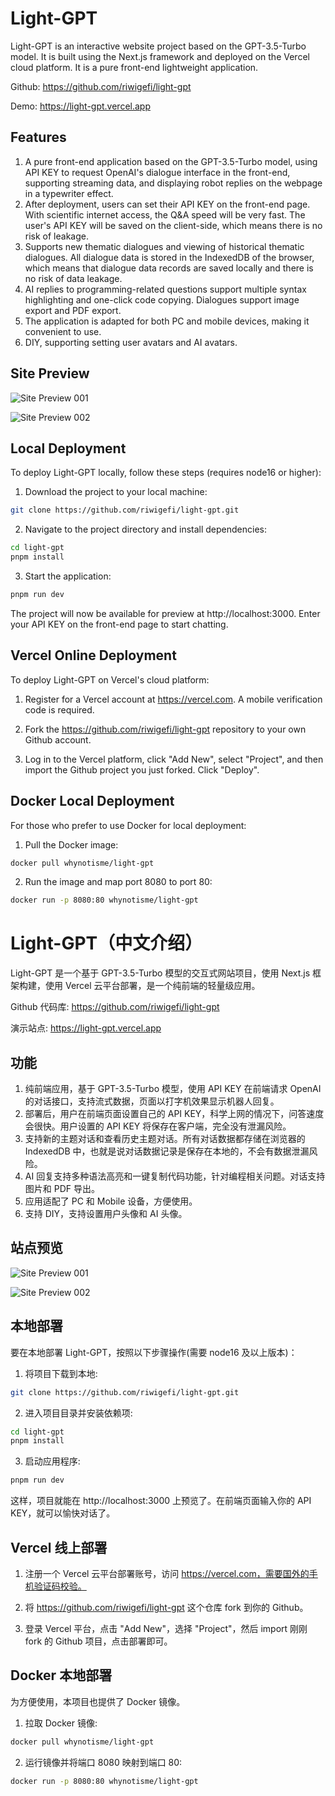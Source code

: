 # Light-GPT

Light-GPT is an interactive website project based on the GPT-3.5-Turbo model. It is built using the Next.js framework and deployed on the Vercel cloud platform. It is a pure front-end lightweight application.

Github: https://github.com/riwigefi/light-gpt

Demo: https://light-gpt.vercel.app

## Features

1. A pure front-end application based on the GPT-3.5-Turbo model, using API KEY to request OpenAI's dialogue interface in the front-end, supporting streaming data, and displaying robot replies on the webpage in a typewriter effect.
2. After deployment, users can set their API KEY on the front-end page. With scientific internet access, the Q&A speed will be very fast. The user's API KEY will be saved on the client-side, which means there is no risk of leakage.
3. Supports new thematic dialogues and viewing of historical thematic dialogues. All dialogue data is stored in the IndexedDB of the browser, which means that dialogue data records are saved locally and there is no risk of data leakage.
4. AI replies to programming-related questions support multiple syntax highlighting and one-click code copying.
   Dialogues support image export and PDF export.
5. The application is adapted for both PC and mobile devices, making it convenient to use.
6. DIY, supporting setting user avatars and AI avatars.

## Site Preview

![Site Preview 001](public/light-gpt-001-min.png)

![Site Preview 002](public/light-gpt-002-min.png)

## Local Deployment

To deploy Light-GPT locally, follow these steps (requires node16 or higher):

1. Download the project to your local machine:

```bash
git clone https://github.com/riwigefi/light-gpt.git
```

2. Navigate to the project directory and install dependencies:

```bash
cd light-gpt
pnpm install
```

3. Start the application:

```bash
pnpm run dev
```

The project will now be available for preview at http://localhost:3000. Enter your API KEY on the front-end page to start chatting.

## Vercel Online Deployment

To deploy Light-GPT on Vercel's cloud platform:

1. Register for a Vercel account at https://vercel.com. A mobile verification code is required.

2. Fork the https://github.com/riwigefi/light-gpt repository to your own Github account.

3. Log in to the Vercel platform, click "Add New", select "Project", and then import the Github project you just forked. Click "Deploy".

## Docker Local Deployment

For those who prefer to use Docker for local deployment:

1. Pull the Docker image:

```bash
docker pull whynotisme/light-gpt
```

2. Run the image and map port 8080 to port 80:

```bash
docker run -p 8080:80 whynotisme/light-gpt
```

# Light-GPT（中文介绍）

Light-GPT 是一个基于 GPT-3.5-Turbo 模型的交互式网站项目，使用 Next.js 框架构建，使用 Vercel 云平台部署，是一个纯前端的轻量级应用。

Github 代码库: https://github.com/riwigefi/light-gpt

演示站点: https://light-gpt.vercel.app

## 功能

1. 纯前端应用，基于 GPT-3.5-Turbo 模型，使用 API KEY 在前端请求 OpenAI 的对话接口，支持流式数据，页面以打字机效果显示机器人回复。
2. 部署后，用户在前端页面设置自己的 API KEY，科学上网的情况下，问答速度会很快。用户设置的 API KEY 将保存在客户端，完全没有泄漏风险。
3. 支持新的主题对话和查看历史主题对话。所有对话数据都存储在浏览器的 IndexedDB 中，也就是说对话数据记录是保存在本地的，不会有数据泄漏风险。
4. AI 回复支持多种语法高亮和一键复制代码功能，针对编程相关问题。对话支持图片和 PDF 导出。
5. 应用适配了 PC 和 Mobile 设备，方便使用。
6. 支持 DIY，支持设置用户头像和 AI 头像。

## 站点预览

![Site Preview 001](public/light-gpt-001-min.png)

![Site Preview 002](public/light-gpt-002-min.png)

## 本地部署

要在本地部署 Light-GPT，按照以下步骤操作(需要 node16 及以上版本)：

1. 将项目下载到本地:

```bash
git clone https://github.com/riwigefi/light-gpt.git
```

2. 进入项目目录并安装依赖项:

```bash
cd light-gpt
pnpm install
```

3. 启动应用程序:

```bash
pnpm run dev
```

这样，项目就能在 http://localhost:3000 上预览了。在前端页面输入你的 API KEY，就可以愉快对话了。

## Vercel 线上部署

1. 注册一个 Vercel 云平台部署账号，访问 https://vercel.com，需要国外的手机验证码校验。

2. 将 https://github.com/riwigefi/light-gpt 这个仓库 fork 到你的 Github。
3. 登录 Vercel 平台，点击 "Add New"，选择 "Project"，然后 import 刚刚 fork 的 Github 项目，点击部署即可。

## Docker 本地部署

为方便使用，本项目也提供了 Docker 镜像。

1. 拉取 Docker 镜像:

```bash
docker pull whynotisme/light-gpt
```

2. 运行镜像并将端口 8080 映射到端口 80:

```bash
docker run -p 8080:80 whynotisme/light-gpt
```
